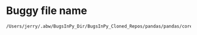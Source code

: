 # Buggy file name

```text
/Users/jerry/.abw/BugsInPy_Dir/BugsInPy_Cloned_Repos/pandas/pandas/core/groupby/generic.py
```

